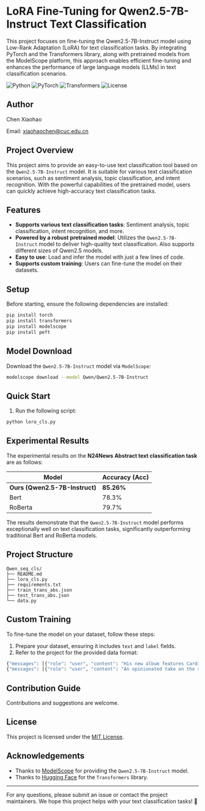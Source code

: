 # LoRA Fine-Tuning for Qwen2.5-7B-Instruct Text Classification

This project focuses on fine-tuning the Qwen2.5-7B-Instruct model using Low-Rank Adaptation (LoRA) for text classification tasks. By integrating PyTorch and the Transformers library, along with pretrained models from the ModelScope platform, this approach enables efficient fine-tuning and enhances the performance of large language models (LLMs) in text classification scenarios.

![Python](https://img.shields.io/badge/Python-3.8%2B-blue)
![PyTorch](https://img.shields.io/badge/PyTorch-2.0%2B-orange)
![Transformers](https://img.shields.io/badge/Transformers-4.30%2B-green)
![License](https://img.shields.io/badge/License-MIT-yellow)

## Author
Chen Xiaohao

Email: xiaohaochen@cuc.edu.cn

## Project Overview

This project aims to provide an easy-to-use text classification tool based on the `Qwen2.5-7B-Instruct` model. It is suitable for various text classification scenarios, such as sentiment analysis, topic classification, and intent recognition. With the powerful capabilities of the pretrained model, users can quickly achieve high-accuracy text classification tasks.

## Features

- **Supports various text classification tasks**: Sentiment analysis, topic classification, intent recognition, and more.
- **Powered by a robust pretrained model**: Utilizes the `Qwen2.5-7B-Instruct` model to deliver high-quality text classification. Also supports different sizes of Qwen2.5 models.
- **Easy to use**: Load and infer the model with just a few lines of code.
- **Supports custom training**: Users can fine-tune the model on their datasets.

## Setup

Before starting, ensure the following dependencies are installed:

```bash
pip install torch
pip install transformers
pip install modelscope
pip install peft
```

## Model Download

Download the `Qwen2.5-7B-Instruct` model via `ModelScope`:

```bash
modelscope download --model Qwen/Qwen2.5-7B-Instruct
```

## Quick Start

1. Run the following script:

```bash
python lora_cls.py
```

## Experimental Results

The experimental results on the **N24News Abstract text classification task** are as follows:

| Model                        | Accuracy (Acc) |
|------------------------------|----------------|
| **Ours (Qwen2.5-7B-Instruct)** | **85.26%**     |
| Bert                         | 78.3%          |
| RoBerta                      | 79.7%          |

The results demonstrate that the `Qwen2.5-7B-Instruct` model performs exceptionally well on text classification tasks, significantly outperforming traditional Bert and RoBerta models.

## Project Structure

```
Qwen_seq_cls/
├── README.md               
├── lora_cls.py                 
├── requirements.txt        
├── train_trans_abs.json
├── test_trans_abs.json          
└── data.py               
```

## Custom Training

To fine-tune the model on your dataset, follow these steps:

1. Prepare your dataset, ensuring it includes `text` and `label` fields.
2. Refer to the project for the provided data format:
```bash
{"messages": [{"role": "user", "content": "His new album features Cardi B, Justin Bieber, Chance the Rapper and countless other stars. But why?"}], "label": 22}
{"messages": [{"role": "user", "content": "An opinionated take on the songwriter's major works, from a delayed debut to a Pulitzer Prize-winning classic."}], "label": 18}
```

## Contribution Guide

Contributions and suggestions are welcome.

## License

This project is licensed under the [MIT License](LICENSE).

## Acknowledgements

- Thanks to [ModelScope](https://www.modelscope.cn/) for providing the `Qwen2.5-7B-Instruct` model.
- Thanks to [Hugging Face](https://huggingface.co/) for the `Transformers` library.

---

For any questions, please submit an issue or contact the project maintainers. We hope this project helps with your text classification tasks! 🚀
